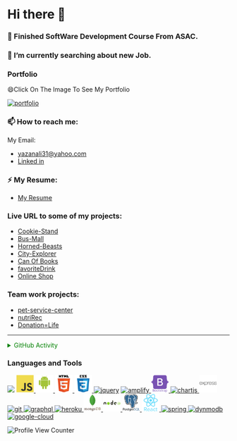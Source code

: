 # Hi there 👋

### 🌱 Finished SoftWare Development Course From ASAC.
### 🔭 I’m currently searching about new Job.

<!-- ### funny Jokes 
<img src="https://readme-jokes.vercel.app/api" alt="funny jockes" />
 -->
### Portfolio
<p>😄Click On The Image To See My Portfolio</p>
<p align="left"><a href="https://yazan-alkharabsheh-portfolio.netlify.app/" target="_blank" rel="noreferrer"><img src="https://www.new-educ.com/wp-content/uploads/portfolio.jpg" alt="portfolio" width="800px" height="250px"/></a></b>

### 📫 How to reach me:
My Email:
* <yazanali31@yahoo.com> 
* [Linked in](https://www.linkedin.com/in/Yazan-Alkharabsheh)

### ⚡ My Resume:
* [My Resume](https://docs.google.com/document/d/1gQUVQ1FPF3edOgJFvMTsH5wJo3NadtsY/edit?usp=sharing&ouid=106212087028092683312&rtpof=true&sd=true)


### Live URL to some of my projects:
* [Cookie-Stand](https://yazanabdulhafez.github.io/cookie-stand/)
* [Bus-Mall](https://yazanabdulhafez.github.io/bus-mall/)
* [Horned-Beasts](https://blissful-allen-bd06f2.netlify.app/)
* [City-Explorer](https://suspicious-brahmagupta-dd99c3.netlify.app/)
* [Can Of Books](https://trusting-colden-84ef43.netlify.app/)
* [favoriteDrink](https://favoritedrink.netlify.app/)
* [Online Shop](https://online-shop-ya.netlify.app/)


### Team work projects:

* [pet-service-center](https://pet-service-center.github.io/pets-care-center/)
* [nutriRec](https://nutrirec.netlify.app/)
* [Donation=Life](https://donationequallife.herokuapp.com/#whatwedo2)
--------------------------------------------------------------
<details style="color:green;">
 <summary >GitHub Activity</summary>

<img src="https://github-readme-stats.vercel.app/api?username=yazanabdulhafez&theme=radical&show_icons=true" alt="img"/>
 <img width="49.5%" src="https://github-readme-streak-stats.herokuapp.com/?user=yazanabdulhafez&theme=blueberry&hide_border=true" />
 <img src="https://github-readme-stats.vercel.app/api/top-langs/?username=yazanabdulhafez&theme=radical&show_icons=true" alt="topLang"/>
</details>

### Languages and Tools

<p align="left"><a href="https://www.java.com/en/" target="_blank" rel="noreferrer"><img src="https://img.icons8.com/color/48/000000/java-coffee-cup-logo--v1.png"/></a> <a href="https://developer.mozilla.org/en-US/docs/Web/JavaScript" target="_blank" rel="noreferrer"> <img src="https://raw.githubusercontent.com/devicons/devicon/master/icons/javascript/javascript-original.svg" alt="javascript" width="40" height="40"/> </a><a href="https://developer.android.com" target="_blank" rel="noreferrer"> <img src="https://raw.githubusercontent.com/devicons/devicon/master/icons/android/android-original-wordmark.svg" alt="android" width="40" height="40"/> </a><a href="https://www.w3.org/html/" target="_blank" rel="noreferrer"> <img src="https://raw.githubusercontent.com/devicons/devicon/master/icons/html5/html5-original-wordmark.svg" alt="html5" width="40" height="40"/> </a><a href="https://www.w3schools.com/css/" target="_blank" rel="noreferrer"> <img src="https://raw.githubusercontent.com/devicons/devicon/master/icons/css3/css3-original-wordmark.svg" alt="css3" width="40" height="40"/> </a><a href="https://jquery.com/" target="_blank" rel="noreferrer"><img src="https://img.icons8.com/ios-filled/50/4a90e2/jquery.png" alt="jquery" width="40" height="40"/></a> <a href="https://aws.amazon.com/amplify/" target="_blank" rel="noreferrer"> <img src="https://docs.amplify.aws/assets/logo-dark.svg" alt="amplify" width="40" height="40"/> </a><a href="https://getbootstrap.com" target="_blank" rel="noreferrer"> <img src="https://raw.githubusercontent.com/devicons/devicon/master/icons/bootstrap/bootstrap-plain-wordmark.svg" alt="bootstrap" width="40" height="40"/> </a> <a href="https://www.chartjs.org" target="_blank" rel="noreferrer"> <img src="https://www.chartjs.org/media/logo-title.svg" alt="chartjs" width="40" height="40"/> </a>  <a href="https://expressjs.com" target="_blank" rel="noreferrer"> <img src="https://raw.githubusercontent.com/devicons/devicon/master/icons/express/express-original-wordmark.svg" alt="express" width="40" height="40"/> </a> <a href="https://git-scm.com/" target="_blank" rel="noreferrer"> <img src="https://www.vectorlogo.zone/logos/git-scm/git-scm-icon.svg" alt="git" width="40" height="40"/> </a> <a href="https://graphql.org" target="_blank" rel="noreferrer"> <img src="https://www.vectorlogo.zone/logos/graphql/graphql-icon.svg" alt="graphql" width="40" height="40"/> </a> <a href="https://heroku.com" target="_blank" rel="noreferrer"> <img src="https://www.vectorlogo.zone/logos/heroku/heroku-icon.svg" alt="heroku" width="40" height="40"/> </a> <a href="https://www.mongodb.com/" target="_blank" rel="noreferrer"> <img src="https://raw.githubusercontent.com/devicons/devicon/master/icons/mongodb/mongodb-original-wordmark.svg" alt="mongodb" width="40" height="40"/> </a> <a href="https://nodejs.org" target="_blank" rel="noreferrer"> <img src="https://raw.githubusercontent.com/devicons/devicon/master/icons/nodejs/nodejs-original-wordmark.svg" alt="nodejs" width="40" height="40"/> </a> <a href="https://www.postgresql.org" target="_blank" rel="noreferrer"> <img src="https://raw.githubusercontent.com/devicons/devicon/master/icons/postgresql/postgresql-original-wordmark.svg" alt="postgresql" width="40" height="40"/> </a> <a href="https://reactjs.org/" target="_blank" rel="noreferrer"> <img src="https://raw.githubusercontent.com/devicons/devicon/master/icons/react/react-original-wordmark.svg" alt="react" width="40" height="40"/> </a> </a> 
 <a href="https://spring.io/" target="_blank" rel="noreferrer"> <img src="https://www.vectorlogo.zone/logos/springio/springio-icon.svg" alt="spring" width="40" height="40"/> </a> <a href="https://docs.aws.amazon.com/dynamodb/index.html" target="_blank" rel="noreferrer"><img src="https://cdn.cdnlogo.com/logos/a/89/aws-dynamodb.svg" alt="dynmodb" width="40" height="40"></a><a href="https://cloud.google.com/"><img src="https://cdn.cdnlogo.com/logos/g/75/google-cloud.svg" alt="google-cloud" width="40" height="40"></a> </p>
 
![Profile View Counter](https://komarev.com/ghpvc/?username=yazanabdulhafez)
<!-- ![Visitor Count](https://profile-counter.glitch.me/yazanabdulhafez/count.svg) -->

<!--profile preview 7,327-->

<!--
**yazanabdulhafez/yazanabdulhafez** is a ✨ _special_ ✨ repository because its `README.md` (this file) appears on your GitHub profile.

Here are some ideas to get you started:

- 🔭 I’m currently working on ...
- 🌱 I’m currently learning ...
- 👯 I’m looking to collaborate on ...
- 🤔 I’m looking for help with ...
- 💬 Ask me about ...
- 📫 How to reach me: ...
- 😄 Pronouns: ...
- ⚡ Fun fact: ...

-->
